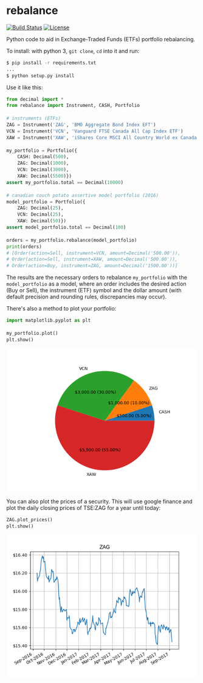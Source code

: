 # rebalance

[![Build Status](https://travis-ci.org/jordao76/rebalance.svg)](https://travis-ci.org/jordao76/rebalance)
[![License](http://img.shields.io/:license-mit-blue.svg)](https://github.com/jordao76/rebalance/blob/master/LICENSE.md)

Python code to aid in Exchange-Traded Funds (ETFs) portfolio rebalancing.

To install: with python 3, `git clone`, `cd` into it and run:

```sh
$ pip install -r requirements.txt
...
$ python setup.py install
```

Use it like this:

```python
from decimal import *
from rebalance import Instrument, CASH, Portfolio

# instruments (ETFs)
ZAG = Instrument('ZAG', 'BMO Aggregate Bond Index EFT')
VCN = Instrument('VCN', 'Vanguard FTSE Canada All Cap Index ETF')
XAW = Instrument('XAW', 'iShares Core MSCI All Country World ex Canada Index ETF')

my_portfolio = Portfolio({
    CASH: Decimal(500),
    ZAG: Decimal(1000),
    VCN: Decimal(3000),
    XAW: Decimal(5500)})
assert my_portfolio.total == Decimal(10000)

# canadian couch potato assertive model portfolio (2016)
model_portfolio = Portfolio({
    ZAG: Decimal(25),
    VCN: Decimal(25),
    XAW: Decimal(50)})
assert model_portfolio.total == Decimal(100)

orders = my_portfolio.rebalance(model_portfolio)
print(orders)
# [Order(action=Sell, instrument=VCN, amount=Decimal('500.00')),
# Order(action=Sell, instrument=XAW, amount=Decimal('500.00')),
# Order(action=Buy, instrument=ZAG, amount=Decimal('1500.00'))]
```

The results are the necessary orders to rebalance `my_portfolio` with the `model_portfolio` as a model, where an order includes the desired action (Buy or Sell), the instrument (ETF) symbol and the dollar amount (with default precision and rounding rules, discrepancies may occur).

There's also a method to plot your portfolio:

```python
import matplotlib.pyplot as plt

my_portfolio.plot()
plt.show()
```

![My Portfolio](my_portfolio.png)

You can also plot the prices of a security. This will use google finance and plot the daily closing prices of TSE:ZAG for a year until today:

```python
ZAG.plot_prices()
plt.show()
```

![ZAG](ZAG.png)

